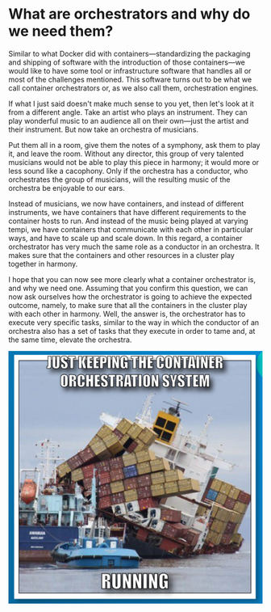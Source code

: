 # **What are orchestrators and why do we need them?**

Similar to what Docker did with containers—standardizing the packaging and shipping of software with the introduction of those containers—we would like to have some tool or infrastructure software that handles all or most of the challenges mentioned. This software turns out to be what we call container orchestrators or, as we also call them, orchestration engines.

If what I just said doesn't make much sense to you yet, then let's look at it from a different angle. Take an artist who plays an instrument. They can play wonderful music to an audience all on their own—just the artist and their instrument. But now take an orchestra of musicians.

Put them all in a room, give them the notes of a symphony, ask them to play it, and leave the room. Without any director, this group of very talented musicians would not be able to play this piece in harmony; it would more or less sound like a cacophony. Only if the orchestra has a conductor, who orchestrates the group of musicians, will the resulting music of the orchestra be enjoyable to our ears.

Instead of musicians, we now have containers, and instead of different instruments, we have containers that have different requirements to the container hosts to run. And instead of the music being played at varying tempi, we have containers that communicate with each other in particular ways, and have to scale up and scale down. In this regard, a container orchestrator has very much the same role as a conductor in an orchestra. It makes sure that the containers and other resources in a cluster play together in harmony.

I hope that you can now see more clearly what a container orchestrator is, and why we need one. Assuming that you confirm this question, we can now ask ourselves how the orchestrator is going to achieve the expected outcome, namely, to make sure that all the containers in the cluster play with each other in harmony. Well, the answer is, the orchestrator has to execute very specific tasks, similar to the way in which the conductor of an orchestra also has a set of tasks that they execute in order to tame and, at the same time, elevate the orchestra. 

![orc](./img/orchestration.png)